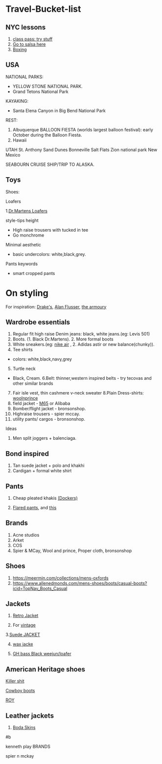 # Travel-Bucket-list

## NYC lessons

1. [class pass: try stuff](https://classpass.com/)
2. [Go to salsa here](https://www.salsainqueens.com/)
3. [Boxing](https://classpass.com/studios/brotherhood-boxing-brooklyn)

## USA

NATIONAL PARKS:
- YELLOW STONE NATIONAL PARK.
- Grand Tetons National Park

KAYAKING:
- Santa Elena Canyon in Big Bend National Park 

REST:
1. Albuquerque BALLOON FIESTA (worlds largest balloon festival): early October during the Balloon Fiesta.
2. Hawaii

UTAH
St. Anthony Sand Dunes
Bonneville Salt Flats 
Zion national park
New Mexico

SEABOURN CRUISE SHIP/TRIP TO ALASKA.

## Toys

Shoes:

Loafers

1.[Dr.Martens Loafers](https://www.drmartens.com/us/en/adrian-arcadia-leather-tassle-loafers/p/24370600#wornByYou)

style-tips
height
- High raise trousers with tucked in tee
- Go monchrome

Minimal aesthetic
- basic undercolors: white,black,grey.

Pants keywords
- smart cropped pants

# On styling

For inspiration: [Drake's](https://us.drakes.com/products/dark-brown-suede-western-belt), [Alan Flusser](https://alanflusser.com/), [the armoury](https://www.thearmoury.com/?srsltid=AfmBOopnE5n_PBXrXnFxgFoXwCzh-e-qtJZYKJTvBHRGIhBGnGJghaOq)


## Wardrobe essentials


1. Regular fit high raise Denim jeans:  black, white jeans.(eg: Levis 501)
2. Boots. (1. Black Dr.Martens). 2. More formal boots 
3. White sneakers.(eg: [nike air](https://www.nike.com/t/air-force-1-07-mens-shoes-5QFp5Z/CW2288-111?nikemt=true&cp=81833643301_search_%7CPRODUCT_GROUP%7CGOOGLE%7C71700000093450189%7CAll_X_X_X_X-Device_X_Nike-AF1-Blazer_X_SSC%7C%7Cc&gclsrc=aw.ds&&gclid=CjwKCAjwlqOXBhBqEiwA-hhitJHeKCVa0u2FIiZvPXh8v-HVMOVno-8xS1rX2-mTILvbbVnjknDS8xoCT9AQAvD_BwE&gclsrc=aw.ds)
, 2. Adidas astir or new balance(chunky)).
4. Tee shirts
 - colors: white,black,navy,grey
5. Turtle neck 
 - Black, Cream.
6.Belt: thinner,western inspired belts - try tecovas and other similar brands
7. Fair isle vest, thin cashmere v-neck sweater
8.Plain Dress-shirts: [woolnprince](https://woolandprince.com/products/210-button-down-shirt-blue-oxford)
9. field jacket - [M65](https://bronsonshop.com/collections/jackets-coats/products/1969-m-65-field-jacket-taxi-driver?variant=50242659877080) or Alibaba
10. Bomber/flight jacket - bronsonshop.
11. Highraise trousers - spier mccay.
12. utility pants/ cargos - bronsonshop.


Ideas
1. Men split joggers + balenciaga.

## Bond inspired

1. Tan suede jacket + polo and khakhi
2. Cardigan + formal white shirt

## Pants

1. Cheap pleated khakis [(Dockers)](https://www.amazon.com/Dockers-Relaxed-Signature-Cotton-Stretch/dp/B07846LQX3/?asc_campaign=&asc_source=&asc_refurl=https%3A%2F%2Fwww.gq.com%2Fgallery%2Fbest-high-waisted-pants&tag=gqgensqua-20&ascsubtag=61e0a0b3b3ee12c3a7b7593d&th=1&psc=1)

2. [Flared pants](https://www.urbanoutfitters.com/shop/standard-cloth-flared-cargo-pant2?category=mens-pants&color=045&type=REGULAR&_gl=1%2a8u9eu2%2a_up%2aMQ..&gclid=Cj0KCQjw8e-gBhD0ARIsAJiDsaVB2KAkbcAtidaSYWNJA8eMUsV7Mn6PzyrP6SGAlHUzKdNaI-jegMsaAmRlEALw_wcB&gclsrc=aw.ds&quantity=1), and [this](https://www.urbanoutfitters.com/shop/bdg-big-jack-washed-canvas-cargo-pant?recommendation=rectray-shop-the-look&color=001&type=REGULAR&quantity=1)

## Brands

1. Acne studios
2. Arket
3. COS
4. Spier & MCay, Wool and prince, Proper cloth, bronsonshop

## Shoes

1. https://meermin.com/collections/mens-oxfords
2. https://www.allenedmonds.com/mens-shoes/boots/casual-boots?icid=TopNav_Boots_Casual

## Jackets

1. [Retro Jacket](https://www.aliexpress.com/item/2251832736805124.html?spm=a2g0o.productlist.0.0.497e5240b4RxOo&algo_pvid=45a9b298-256f-4b67-bc17-3f1af387dda6&algo_exp_id=45a9b298-256f-4b67-bc17-3f1af387dda6-23&pdp_ext_f=%7B%22sku_id%22%3A%2266061873891%22%7D&pdp_npi=2%40dis%21USD%2180.48%2139.44%21%21%21%21%21%40210318cb16619131368373501e0d88%2166061873891%21sea&curPageLogUid=s5AQMdXIDWJF)

2. For [vintage](https://madenmenwear.aliexpress.com/store/group/Jeans/1101288903_516902094.html?spm=a2g0o.store_pc_groupList.8148362.6.118e588bU9UUPd&origin=n&SortType=orders_desc&g=y&spm=a2g0o.store_pc_home.hotSpots_6000729153565.2)

3.[Suede JACKET](https://www.aliexpress.com/item/3256803461799742.html?spm=a2g0o.detail.1000014.17.41bb6d27Yx9IUn&gps-id=pcDetailBottomMoreOtherSeller&scm=1007.40050.281175.0&scm_id=1007.40050.281175.0&scm-url=1007.40050.281175.0&pvid=7fb0cc28-7048-40ed-9662-45240cde43b7&_t=gps-id:pcDetailBottomMoreOtherSeller,scm-url:1007.40050.281175.0,pvid:7fb0cc28-7048-40ed-9662-45240cde43b7,tpp_buckets:668%232846%238116%232002&pdp_ext_f=%7B%22sku_id%22%3A%2212000026640889898%22%2C%22sceneId%22%3A%2230050%22%7D&pdp_npi=2%40dis%21USD%2160.4%2130.2%21%21%21%21%21%402101f6b116619147083238516e1a95%2112000026640889898%21rec)

4. [wax jacke](https://www.rogueterritory.com/collections/jackets/products/supply-jacket-ridgeline?variant=5415651409952)

5. [GH bass Black weejun/loafer](https://www.ghbass.com/mens-lincoln-weejun-baz1w003)

## American Heritage shoes

[Killer shit](https://www.tecovas.com/products/the-chance?variant=32985966051437)

[Cowboy boots](https://www.tecovas.com/products/the-bandera?variant=40178373394627)

[ROY](https://www.tecovas.com/products/the-roy)


## Leather jackets

1. [Boda Skins](https://bodaskins.us.com/products/hendrix)


#b

kenneth play
BRANDS

spier n mckay
